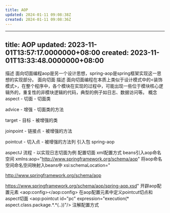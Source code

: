 ```yaml
---
title: AOP
updated: 2024-01-11 09:08:38Z
created: 2024-01-11 09:08:36Z
---
```


---
title: AOP
updated: 2023-11-01T13:57:17.0000000+08:00
created: 2023-11-01T13:33:48.0000000+08:00
---

描述
面向切面编程aop是另一个设计思想，spring-aop是spring框架实现这一思想的实现部分。
面向切面
描述
面向切面编程在本质上类似于设计模式中的\<装饰模式\>，在整个程序中，各个模块在实现的过程中，可能出现一些位于模块核心逻辑外的，重复性的非模块逻辑的代码，典型的例子如日志、数据访问等。
概念
aspect - 切面 - 切面类

advice - 增强 - 切面类的方法

target - 目标 - 被增强的类

joinpoint - 链接点 - 被增强的方法

pointcut - 切入点 - 被增强的方法列
引入包
spring-aop

aspectJ
流程 - 以实现日志切面为例
配置切面
xml配置方式
beans引入aop命名空间
xmlns:aop="http://www.springframework.org/schema/aop"
将aop命名空间命名空间映射入beans中
xsi:schemaLocation="

<http://www.springframework.org/schema/aop>

<https://www.springframework.org/schema/aop/spring-aop.xsd>"
开辟aop配置元素
\<aop:config\>\</aop:config\>
在aop配置元素中定义pointcut切点和aspect切面
\<aop:pointcut id="pc" expression="execution(\* aspect.class.package.\*.\*(..))"/\>
注解配置方式

